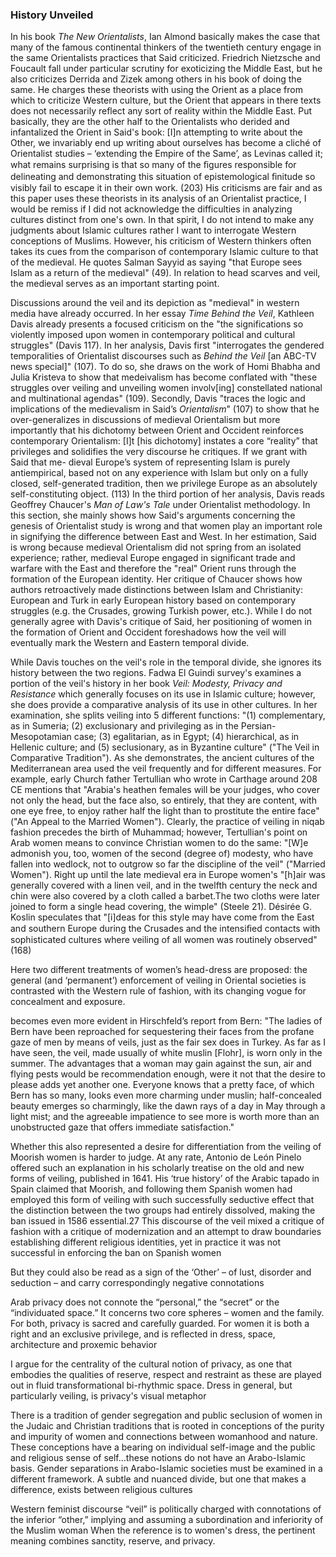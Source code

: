 ### History Unveiled

In his book _The New Orientalists_, Ian Almond basically makes the case that many of the famous continental thinkers of the twentieth century engage in the same Orientalists practices that Said criticized. Friedrich Nietzsche and Foucault fall under particular scrutiny for exoticizing the Middle East, but he also criticizes Derrida and Zizek among others in his book of doing the same. He charges these theorists with using the Orient as a place from which to criticize Western culture, but the Orient that appears in there texts does not necessarily reflect any sort of reality within the Middle East. Put basically, they are the other half to the Orientalists who derided and infantalized the Orient in Said's book: 
    [I]n attempting to write about the Other, we invariably end up writing about ourselves has become a cliché of Orientalist studies – ‘extending the Empire of the Same’, as Levinas called it; what remains surprising is that so many of the ﬁgures responsible for delineating and demonstrating this situation of epistemological ﬁnitude so visibly fail to escape it in their own work. (203)
 His criticisms are fair and as this paper uses these theorists in its analysis of an Orientalist practice, I would be remiss if I did not acknowledge the difficulties in analyzing cultures distinct from one's own. In that spirit, I do not intend to make any judgments about Islamic cultures rather I want to interrogate Western conceptions of Muslims. However, his criticism of Western thinkers often takes its cues from the comparison of contemporary Islamic culture to that of the medieval. He quotes Salman Sayyid as saying "that Europe sees Islam as a return of the medieval" (49). In relation to head scarves and veil, the medieval serves as an important starting point.
 
Discussions around the veil and its depiction as "medieval" in western media have already occurred. In her essay _Time Behind the Veil_, Kathleen Davis already presents a focused criticism on the "the significations so violently imposed upon women in contemporary political and cultural struggles" (Davis 117).  In her analysis, Davis first "interrogates the gendered temporalities of Orientalist discourses such as _Behind the Veil_ [an ABC-TV news special]" (107). To do so, she draws on the work of Homi Bhabha and Julia Kristeva to show that medeivalism has become conflated with "these struggles over veiling and unveiling women involv[ing] constellated national and multinational agendas" (109). Secondly, Davis "traces the logic and implications of the medievalism in Said’s _Orientalism_" (107) to show that he over-generalizes in discussions of medieval Orientalism but more importantly that his dichotomy between Orient and Occident reinforces contemporary Orientalism: 
    [I]t [his dichotomy] instates a core “reality” that privileges and solidifies the very discourse he critiques. If we grant with Said that me- dieval Europe’s system of representing Islam is purely antiempirical, based not on any experience with Islam but only on a fully closed, self-generated tradition, then we privilege Europe as an absolutely self-constituting object. (113)
In the third portion of her analysis, Davis reads Geoffrey Chaucer's _Man of Law's Tale_ under Orientalist methodology. In this section, she mainly shows how Said's arguments concerning the genesis of Orientalist study is wrong and that women play an important role in signifying the difference between East and West. In her estimation, Said is wrong because medieval Orientalism did not spring from an isolated experience; rather, medieval Europe engaged in significant trade and warfare with the East and therefore the "real" Orient runs through the formation of the European identity. Her critique of Chaucer shows how authors retroactively made distinctions between Islam and Christianity: European and Turk in early European history based on contemporary struggles (e.g. the Crusades, growing Turkish power, etc.). While I do not generally agree with Davis's critique of Said, her positioning of women in the formation of Orient and Occident foreshadows how the veil will eventually mark the Western and Eastern temporal divide.

While Davis touches on the veil's role in the temporal divide, she ignores its history between the two regions. Fadwa El Guindi survey's examines a portion of the veil's history in her book _Veil: Modesty, Privacy and Resistance_ which generally focuses on its use in Islamic culture; however, she does provide a comparative analysis of its use in other cultures. In her examination, she splits veiling into 5 different functions: "(1) complementary, as in Sumeria; (2) exclusionary and privileging as in the Persian-Mesopotamian case; (3) egalitarian, as in Egypt; (4) hierarchical, as in Hellenic culture; and (5) seclusionary, as in Byzantine culture" ("The Veil in Comparative Tradition"). As she demonstrates, the ancient cultures of the Mediterranean area used the veil frequently and for different measures. For example, early Church father Tertullian who wrote in Carthage around 208 CE mentions that "Arabia's heathen females will be your judges, who cover not only the head, but the face also, so entirely, that they are content, with one eye free, to enjoy rather half the light than to prostitute the entire face" ("An Appeal to the Married Women"). Clearly, the practice of veiling in niqab fashion precedes the birth of Muhammad; however, Tertullian's point on Arab women means to convince Christian women to do the same: "[W]e admonish you, too, women of the second (degree of) modesty, who have fallen into wedlock, not to outgrow so far the discipline of the veil" ("Married Women"). Right up until the late medieval era in Europe women's "[h]air was generally covered with a linen veil, and in the twelfth century the neck and chin were also covered by a cloth called a barbet.The two cloths were later joined to form a single head covering, the wimple" (Steele 21). Désirée G. Koslin speculates that "[i]deas for this style may have come from the East and southern Europe during the Crusades and the intensiﬁed contacts with sophisticated cultures where veiling of all women was routinely observed" (168)

 

Here two different treatments of women’s head-dress are proposed: the general (and ‘permanent’) enforcement of veiling in Oriental societies is contrasted with the Western rule of fashion, with its changing vogue for concealment and exposure.

becomes even more evident in Hirschfeld’s report from Bern: "The ladies of Bern have been reproached for sequestering their faces from the profane gaze of men by means of veils, just as the fair sex does in Turkey. As far as I have seen, the veil, made usually of white muslin [Flohr], is worn only in the summer. The advantages that a woman may gain against the sun, air and flying pests would be recommendation enough, were it not that the desire to please adds yet another one. Everyone knows that a pretty face, of which Bern has so many, looks even more charming under muslin; half-concealed beauty emerges so charmingly, like the dawn rays of a day in May through a light mist; and the agreeable impatience to see more is worth more than an unobstructed gaze that offers immediate satisfaction."

Whether this also represented a desire for differentiation from the veiling of Moorish women is harder to judge. At any rate, Antonio de León Pinelo offered such an explanation in his scholarly treatise on the old and new forms of veiling, published in 1641. His ‘true history’ of the Arabic tapado in Spain claimed that Moorish, and following them Spanish women had employed this form of veiling with such successfully seductive effect that the distinction between the two groups had entirely dissolved, making the ban issued in 1586 essential.27 This discourse of the veil mixed a critique of fashion with a critique of modernization and an attempt to draw boundaries establishing different religious identities, yet in practice it was not successful in enforcing the ban on Spanish women

But they could also be read as a sign of the ‘Other’ – of lust, disorder and seduction – and carry correspondingly negative connotations


 

Arab privacy does not connote the “personal,” the “secret” or the “individuated space.” It concerns two core spheres – women and the family. For both, privacy is sacred and carefully guarded. For women it is both a right and an exclusive privilege, and is reflected in dress, space, architecture and proxemic behavior



I argue for the centrality of the cultural notion of privacy, as one that embodies the qualities of reserve, respect and restraint as these are played out in fluid transformational bi-rhythmic space. Dress in general, but particularly veiling, is privacy's visual metaphor

There is a tradition of gender segregation and public seclusion of women in the Judaic and Christian traditions that is rooted in conceptions of the purity and impurity of women and connections between womanhood and nature. These conceptions have a bearing on individual self-image and the public and religious sense of self...these notions do not have an Arabo-Islamic basis. Gender separations in Arabo-Islamic societies must be examined in a different framework. A subtle and nuanced divide, but one that makes a difference, exists between religious cultures

Western feminist discourse “veil” is politically charged with connotations of the inferior “other,” implying and assuming a subordination and inferiority of the Muslim woman
When the reference is to women's dress, the pertinent meaning combines sanctity, reserve, and privacy.

